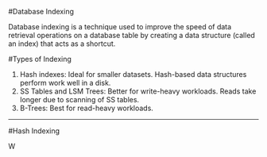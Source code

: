 #Database Indexing

Database indexing is a technique used to improve the speed of data retrieval operations on a database table by creating a data structure (called an index) that acts as a shortcut.

#Types of Indexing

1. Hash indexes: Ideal for smaller datasets. Hash-based data structures perform work well in a disk.
2. SS Tables and LSM Trees: Better for write-heavy workloads. Reads take longer due to scanning of SS tables.
3. B-Trees: Best for read-heavy workloads.

-------------------------------------------------------------------------------------------------------------------------------------------

#Hash Indexing

W
